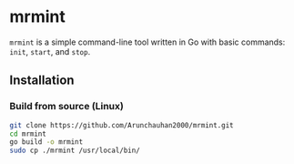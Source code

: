 # mrmint

`mrmint` is a simple command-line tool written in Go with basic commands: `init`, `start`, and `stop`.

## Installation

### Build from source (Linux)

```bash
git clone https://github.com/Arunchauhan2000/mrmint.git
cd mrmint
go build -o mrmint
sudo cp ./mrmint /usr/local/bin/
